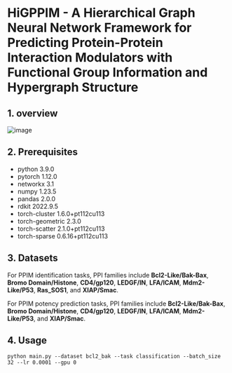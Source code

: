 # HiGPPIM - A Hierarchical Graph Neural Network Framework for Predicting Protein-Protein Interaction Modulators with Functional Group Information and Hypergraph Structure

## 1. overview
![image](https://github.com/1zzt/HiGppim/raw/main/overview.png)
## 2. Prerequisites
- python 3.9.0
- pytorch 1.12.0
- networkx 3.1 
- numpy 1.23.5
- pandas 2.0.0  
- rdkit 2022.9.5
- torch-cluster 1.6.0+pt112cu113
- torch-geometric 2.3.0
- torch-scatter 2.1.0+pt112cu113
- torch-sparse 0.6.16+pt112cu113
## 3. Datasets
For PPIM identification tasks, PPI families include **Bcl2-Like/Bak-Bax**, **Bromo Domain/Histone**, **CD4/gp120**, **LEDGF/IN**, **LFA/ICAM**, **Mdm2-Like/P53**, **Ras_SOS1**, and **XIAP/Smac**.

For PPIM potency prediction tasks, PPI families include **Bcl2-Like/Bak-Bax**, **Bromo Domain/Histone**, **CD4/gp120**, **LEDGF/IN**, **LFA/ICAM**, **Mdm2-Like/P53**, and **XIAP/Smac**.

## 4. Usage
```
python main.py --dataset bcl2_bak --task classification --batch_size 32 --lr 0.0001 --gpu 0
```
